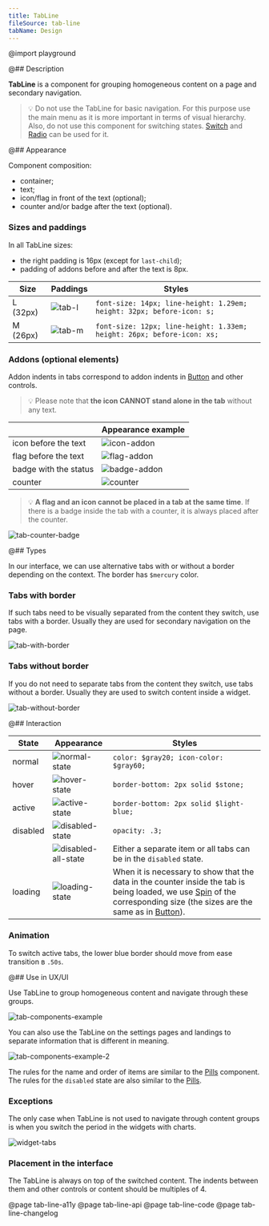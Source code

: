 ```yaml
---
title: TabLine
fileSource: tab-line
tabName: Design
---
```


@import playground

@## Description

**TabLine** is a component for grouping homogeneous content on a page and secondary navigation.

> 💡 Do not use the TabLine for basic navigation. For this purpose use the main menu as it is more important in terms of visual hierarchy. Also, do not use this component for switching states. [Switch](/components/switch/) and [Radio](/components/radio/) can be used for it.

@## Appearance

Component composition:

- container;
- text;
- icon/flag in front of the text (optional);
- counter and/or badge after the text (optional).

### Sizes and paddings

In all TabLine sizes:

- the right padding is 16px (except for `last-child`);
- padding of addons before and after the text is 8px.

| Size     | Paddings                   | Styles                                                                 |
| -------- | -------------------------- | ---------------------------------------------------------------------- |
| L (32px) | ![tab-l](static/tab-l.png) | `font-size: 14px; line-height: 1.29em; height: 32px; before-icon: s;`  |
| M (26px) | ![tab-m](static/tab-m.png) | `font-size: 12px; line-height: 1.33em; height: 26px; before-icon: xs;` |

### Addons (optional elements)

Addon indents in tabs correspond to addon indents in [Button](/components/button/) and other controls.

> 💡 Please note that **the icon CANNOT stand alone in the tab** without any text.

|                       | Appearance example               |
| --------------------- | -------------------------------- |
| icon before the text  | ![icon-addon](static/icon.png)   |
| flag before the text  | ![flag-addon](static/flag.png)   |
| badge with the status | ![badge-addon](static/badge.png) |
| counter               | ![counter](static/counter.png)   |

> 💡 **A flag and an icon cannot be placed in a tab at the same time**. If there is a badge inside the tab with a counter, it is always placed after the counter.

![tab-counter-badge](static/monster.png)

@## Types

In our interface, we can use alternative tabs with or without a border depending on the context. The border has `$mercury` color.

### Tabs with border

If such tabs need to be visually separated from the content they switch, use tabs with a border. Usually they are used for secondary navigation on the page.

![tab-with-border](static/tab-with-border.png)

### Tabs without border

If you do not need to separate tabs from the content they switch, use tabs without a border. Usually they are used to switch content inside a widget.

![tab-without-border](static/tab-without-border.png)

@## Interaction

| State    | Appearance                                     | Styles                                                                                                                                                                                                            |
| -------- | ---------------------------------------------- | ----------------------------------------------------------------------------------------------------------------------------------------------------------------------------------------------------------------- |
| normal   | ![normal-state](static/normal-active.png)      | `color: $gray20; icon-color: $gray60;`                                                                                                                                                                            |
| hover    | ![hover-state](static/hover.png)               | `border-bottom: 2px solid $stone;`                                                                                                                                                                                |
| active   | ![active-state](static/normal-active.png)      | `border-bottom: 2px solid $light-blue;`                                                                                                                                                                           |
| disabled | ![disabled-state](static/disabled.png)         | `opacity: .3;`                                                                                                                                                                                                    |
|          | ![disabled-all-state](static/disabled-all.png) | Either a separate item or all tabs can be in the `disabled` state.                                                                                                                                                |
| loading  | ![loading-state](static/loading.png)           | When it is necessary to show that the data in the counter inside the tab is being loaded, we use [Spin](/components/spin/) of the corresponding size (the sizes are the same as in [Button](/components/button)). |

### Animation

To switch active tabs, the lower blue border should move from ease transition в `.50s`.

@## Use in UX/UI

Use TabLine to group homogeneous content and navigate through these groups.

![tab-components-example](static/tabs-example.png)

You can also use the TabLine on the settings pages and landings to separate information that is different in meaning.

![tab-components-example-2](static/tabs-example-2.png)

The rules for the name and order of items are similar to the [Pills](/components/pills/) component. The rules for the `disabled` state are also similar to the [Pills](/components/pills/).

### Exceptions

The only case when TabLine is not used to navigate through content groups is when you switch the period in the widgets with charts.

![widget-tabs](static/tab-without-border.png)

### Placement in the interface

The TabLine is always on top of the switched content. The indents between them and other controls or content should be multiples of 4.

@page tab-line-a11y
@page tab-line-api
@page tab-line-code
@page tab-line-changelog
